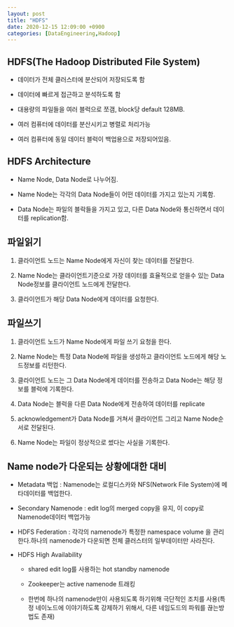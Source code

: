 ```yaml
---
layout: post
title: "HDFS"
date: 2020-12-15 12:09:00 +0900
categories: [DataEngineering,Hadoop]
---
```


## HDFS(The Hadoop Distributed File System)

- 데이터가 전체 클러스터에 분산되어 저장되도록 함

- 데이터에 빠르게 접근하고 분석하도록 함

- 대용량의 파일들을 여러 블럭으로 쪼갬, block당 default 128MB.

- 여러 컴퓨터에 데이터를 분산시키고 병렬로 처리가능

- 여러 컴퓨터에 동일 데이터 블럭이  백업용으로 저장되어있음.

## HDFS Architecture

- Name Node, Data Node로 나누어짐.

- Name Node는 각각의 Data Node들이 어떤 데이터를 가지고 있는지 기록함.

- Data Node는 파일의 블락들을 가지고 있고, 다른 Data Node와 통신하면서 데이터를 replication함.

## 파일읽기

1. 클라이언트 노드는 Name Node에게 자신이 찾는 데이터를 전달한다.

2. Name Node는 클라이언트기준으로 가장 데이터를 효율적으로 얻을수 있는 Data Node정보를 클라이언트 노드에게 전달한다.

3. 클라이언트가 해당 Data Node에게 데이터를 요청한다.

## 파일쓰기

1. 클라이언트 노드가 Name Node에게 파일 쓰기 요청을 한다.

2. Name Node는 특정 Data Node에 파일을 생성하고 클라이언트 노드에게 해당 노드정보를 리턴한다.

3. 클라이언트 노드는 그 Data Node에게 데이터를 전송하고 Data Node는 해당 정보를 블럭에 기록한다.

4. Data Node는 블럭을 다른 Data Node에게 전송하여 데이터를 replicate

5. acknowledgement가 Data Node를 거쳐서 클라이언트 그리고 Name Node순서로 전달된다.

6. Name Node는 파일이 정상적으로 썼다는 사실을 기록한다. 

## Name node가 다운되는 상황에대한 대비

- Metadata 백업 : Namenode는 로컬디스카와 NFS(Network File System)에 메타데이터를 백업한다.

- Secondary Namenode : edit log의 merged copy을 유지, 이 copy로 Namenode데이터 백업가능

- HDFS Federation : 각각의 namenode가 특정한 namespace volume 을 관리한다.하나의 namenode가 다운되면 전체 클러스터의 일부데이터만 사라진다.

- HDFS High Availability 
    
    - shared edit log를 사용하는 hot standby namenode

    - Zookeeper는 active namenode 트래킹

    - 한번에 하나의 namenode만이 사용되도록 하기위해 극단적인 조치를 사용(특정 네이노드에 이야기하도록 강제하기 위해서, 다른 네임도드의 파워를 끊는방법도 존재)

